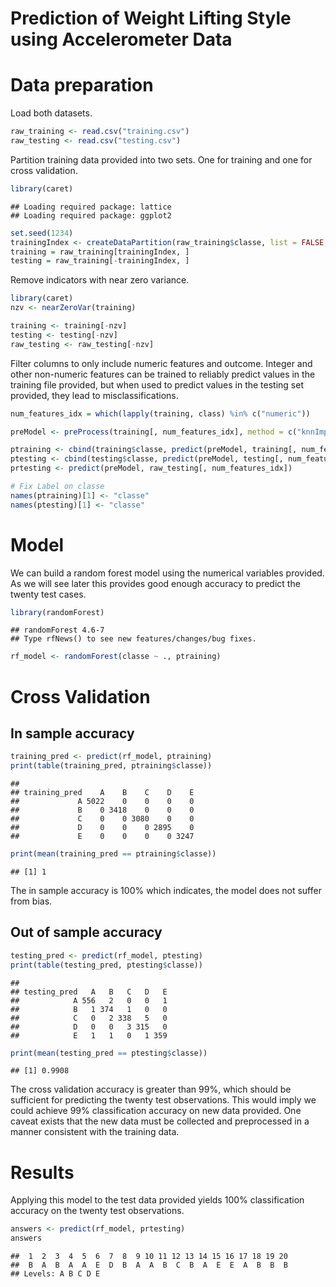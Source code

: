 Prediction of Weight Lifting Style using Accelerometer Data
========================================================

# Data preparation

Load both datasets.

```r
raw_training <- read.csv("training.csv")
raw_testing <- read.csv("testing.csv")
```


Partition training data provided into two sets. One for training and one for cross validation.


```r
library(caret)
```

```
## Loading required package: lattice
## Loading required package: ggplot2
```

```r
set.seed(1234)
trainingIndex <- createDataPartition(raw_training$classe, list = FALSE, p = 0.9)
training = raw_training[trainingIndex, ]
testing = raw_training[-trainingIndex, ]
```


Remove indicators with near zero variance.

```r
library(caret)
nzv <- nearZeroVar(training)

training <- training[-nzv]
testing <- testing[-nzv]
raw_testing <- raw_testing[-nzv]
```



Filter columns to only include numeric features and outcome. Integer and other non-numeric features can be trained to reliably predict values in the training file provided, but when used to predict values in the testing set provided, they lead to misclassifications.

```r
num_features_idx = which(lapply(training, class) %in% c("numeric"))

preModel <- preProcess(training[, num_features_idx], method = c("knnImpute"))

ptraining <- cbind(training$classe, predict(preModel, training[, num_features_idx]))
ptesting <- cbind(testing$classe, predict(preModel, testing[, num_features_idx]))
prtesting <- predict(preModel, raw_testing[, num_features_idx])

# Fix Label on classe
names(ptraining)[1] <- "classe"
names(ptesting)[1] <- "classe"
```


# Model

We can build a random forest model using the numerical variables provided. As we will see later this provides good enough accuracy to predict the twenty test cases.

```r
library(randomForest)
```

```
## randomForest 4.6-7
## Type rfNews() to see new features/changes/bug fixes.
```

```r
rf_model <- randomForest(classe ~ ., ptraining)
```


# Cross Validation

## In sample accuracy

```r
training_pred <- predict(rf_model, ptraining)
print(table(training_pred, ptraining$classe))
```

```
##              
## training_pred    A    B    C    D    E
##             A 5022    0    0    0    0
##             B    0 3418    0    0    0
##             C    0    0 3080    0    0
##             D    0    0    0 2895    0
##             E    0    0    0    0 3247
```

```r
print(mean(training_pred == ptraining$classe))
```

```
## [1] 1
```

The in sample accuracy is 100% which indicates, the model does not suffer from bias.

## Out of sample accuracy

```r
testing_pred <- predict(rf_model, ptesting)
print(table(testing_pred, ptesting$classe))
```

```
##             
## testing_pred   A   B   C   D   E
##            A 556   2   0   0   1
##            B   1 374   1   0   0
##            C   0   2 338   5   0
##            D   0   0   3 315   0
##            E   1   1   0   1 359
```

```r
print(mean(testing_pred == ptesting$classe))
```

```
## [1] 0.9908
```

The cross validation accuracy is greater than 99%, which should be sufficient for predicting the twenty test observations. This would imply we could achieve 99% classification accuracy on new data provided. One caveat exists that the new data must be collected and preprocessed in a manner consistent with the training data.

# Results

Applying this model to the test data provided yields 100% classification accuracy on the twenty test observations.

```r
answers <- predict(rf_model, prtesting)
answers
```

```
##  1  2  3  4  5  6  7  8  9 10 11 12 13 14 15 16 17 18 19 20 
##  B  A  B  A  A  E  D  B  A  A  B  C  B  A  E  E  A  B  B  B 
## Levels: A B C D E
```

